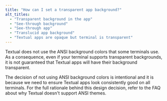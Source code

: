 ```yaml
---
title: "How can I set a transparent app background?"
alt_titles:
  - "Transparent background in the app"
  - "See-through background"
  - "See-through app"
  - "Translucid app background"
  - "Textual apps are opaque but terminal is transparent"
---
```


Textual does not use the ANSI background colors that some terminals use.
As a consequence, even if your terminal supports transparent backgrounds, it is not guaranteed that Textual apps will have their background transparent.

The decision of not using ANSI background colors is intentional and it is because we need to ensure Textual apps look consistently good on all terminals.
For the full rationale behind this design decision, refer to the FAQ about why Textual doesn't support ANSI themes.
